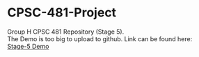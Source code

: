 # CPSC-481-Project
Group H CPSC 481 Repository (Stage 5).  
The Demo is too big to upload to github. Link can be found here:  
[Stage-5 Demo](https://uofc-my.sharepoint.com/:v:/g/personal/lucas_longarini_ucalgary_ca/EbKO03IW7lhBklBMZZpeFtAByTjY4LHEIC0N2ugfGu7RgQ?e=MA0nta)
